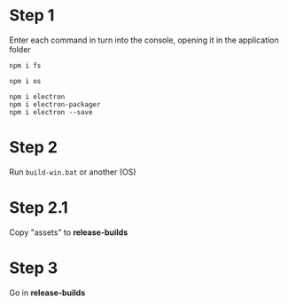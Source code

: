 # Step 1
Enter each command in turn into the console, opening it in the application folder
```
npm i fs

npm i os 

npm i electron
npm i electron-packager
npm i electron --save
```

# Step 2
Run ``build-win.bat`` or another (OS)
# Step 2.1
Copy "assets" to **release-builds**

# Step 3
Go in **release-builds**
